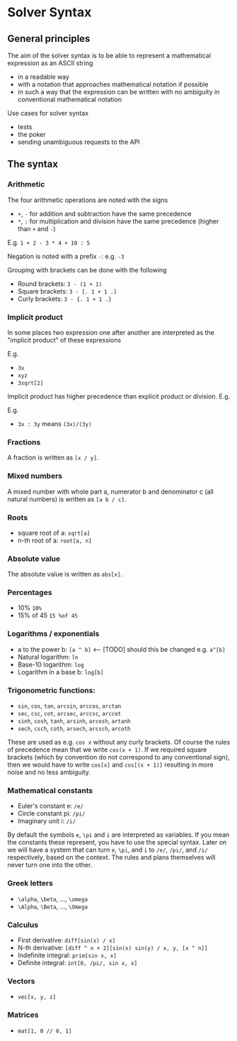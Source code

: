 # Solver Syntax

## General principles

The aim of the solver syntax is to be able to represent a mathematical expression as an ASCII string

- in a readable way
- with a notation that approaches mathematical notation if possible
- in such a way that the expression can be written with no ambiguity in conventional mathematical notation

Use cases for solver syntax

- tests
- the poker
- sending unambiguous requests to the API

## The syntax

### Arithmetic

The four arithmetic operations are noted with the signs

- `+`, `-` for addition and subtraction have the same precedence
- `*`, `:` for multiplication and division have the same precedence (higher than `+` and `-`)

E.g. `1 + 2 - 3 * 4 + 10 : 5`

Negation is noted with a prefix `-`: e.g. `-3`

Grouping with brackets can be done with the following

- Round brackets: `3 - (1 + 1)`
- Square brackets: `3 - [. 1 + 1 .]`
- Curly brackets: `3 - {. 1 + 1 .}`

### Implicit product

In some places two expression one after another are interpreted as the "implicit product"
of these expressions

E.g.

- `3x`
- `xyz`
- `3sqrt[2]`

Implicit product has higher precedence than explicit product or division. E.g.

E.g.

- `3x : 3y` means `(3x)/(3y)`

### Fractions

A fraction is written as `[x / y]`.

### Mixed numbers

A mixed number with whole part a, numerator b and denominator c (all natural numbers) is written as `[a b / c]`.

### Roots

- square root of a: `sqrt[a]`
- n-th root of a: `root[a, n]`

### Absolute value

The absolute value is written as `abs[x]`.

### Percentages

- 10% `10%`
- 15% of 45 `15 %of 45`

### Logarithms / exponentials

- a to the power b: `[a ^ b]` <-- [TODO] should this be changed e.g. `a^[b]`
- Natural logarithm: `ln`
- Base-10 logarithm: `log`
- Logarithm in a base b: `log[b]`

### Trigonometric functions:

- `sin`, `cos`, `tan`, `arcsin`, `arccos`, `arctan`
- `sec`, `csc`, `cot`, `arcsec`, `arccsc`, `arccot`
- `sinh`, `cosh`, `tanh`, `arsinh`, `arcosh`, `artanh`
- `sech`, `csch`, `coth`, `arsech`, `arcsch`, `arcoth`

These are used as e.g. `cos x` without any curly brackets. Of course the rules of precedence mean that
we write `cos(x + 1)`. If we required square brackets (which by convention do not correspond to any conventional sign),
then we would have to write `cos[x]` and `cos[(x + 1)]` resulting in more noise and no less ambiguity.

### Mathematical constants

- Euler's constant e: `/e/`
- Circle constant pi: `/pi/`
- Imaginary unit i: `/i/`

By default the symbols `e`, `\pi` and `i` are interpreted as variables. If you mean the constants these represent,
you have to use the special syntax. Later on we will have a system that can turn `e`, `\pi`, and `i` to `/e/`,
`/pi/`, and `/i/` respectively, based on the context. The rules and plans themselves will never turn one into
the other.

### Greek letters

- `\alpha`, `\beta`, ..., `\omega`
- `\Alpha`, `\Beta`, ..., `\Omega`

### Calculus

- First derivative: `diff[sin(x) / x]`
- N-th derivative: `[diff ^ n + 2][sin(x) sin(y) / x, y, [x ^ n]]`
- Indefinite integral: `prim[sin x, x]`
- Definite integral: `int[0, /pi/, sin x, x]`

### Vectors

- `vec[x, y, z]`

### Matrices

- `mat[1, 0 // 0, 1]`
